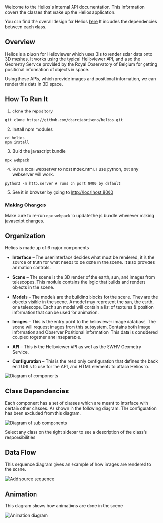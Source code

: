 Welcome to the Helios's Internal API documentation.
This information covers the classes that make up
the Helios application.

You can find the overall design for Helios [here](https://bit.ly/3PtWmLp)
It includes the dependencies between each class.

## Overview

Helios is a plugin for Helioviewer which uses 3js to render solar data
onto 3D meshes. It works using the typical Helioviewer API, and also
the Geometry Service provided by the Royal Observatory of Belgium for
getting positional information of objects in space.

Using these APIs, which provide images and positional information, we can
render this data in 3D space.

## How To Run It
1. clone the repository
```
git clone https://github.com/dgarciabriseno/helios.git
```

2. Install npm modules
```
cd helios
npm install
```

3. Build the javascript bundle
```
npx webpack
```

4. Run a local webserver to host index.html. I use python, but any webserver will work.
```
python3 -m http.server # runs on port 8000 by default
```

5. See it in browser by going to [http://localhost:8000](http://localhost:8000)

### Making Changes
Make sure to re-run `npx webpack` to update the js bundle whenever making javascript changes.

## Organization
Helios is made up of 6 major components

- **Interface** – The user interface decides what must be rendered, it is the source of truth for what needs to be done in the scene. It also provides animation controls.

- **Scene** – The scene is the 3D render of the earth, sun, and images from telescopes. This module contains the logic that builds and renders objects in the scene.

- **Model**s – The models are the building blocks for the scene. They are the objects visible in the scene. A model may represent the sun, the earth, or a telescope. Each sun model will contain a list of textures & position information that can be used for animation.

- **Images** – This is the entry point to the helioviewer image database. The scene will request images from this subsystem. Contains both Image information and Observer Positional information. This data is considered coupled together and inseparable.

- **API** – This is the Helioviewer API as well as the SWHV Geometry Service.

- **Configuration** – This is the read only configuration that defines the back end URLs to use for the API, and HTML elements to attach Helios to.

![Diagram of components](https://bit.ly/3SYalfp)

## Class Dependencies
Each component has a set of classes which are meant to interface
with certain other classes. As shown in the following diagram.
The configuration has been excluded from this diagram.

![Diagram of sub components](https://bit.ly/3A32uou)

Select any class on the right sidebar to see a description
of the class's responsibilities.

## Data Flow
This sequence diagram gives an example of how images are rendered
to the scene.

![Add source sequence](https://bit.ly/3ADceHD)

## Animation
This diagram shows how animations are done in the scene

![Animation diagram](https://bit.ly/3CcOefr)


